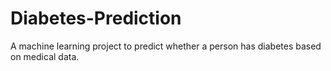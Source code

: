 # Diabetes-Prediction
A machine learning project to predict whether a person has diabetes based on medical data.
